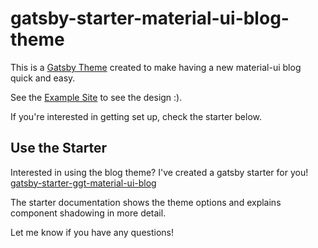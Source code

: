 # gatsby-starter-material-ui-blog-theme

This is a [Gatsby Theme](https://www.gatsbyjs.org/blog/2018-11-11-introducing-gatsby-themes/) created to make having a new material-ui blog quick and easy.

See the [Example Site](https://gatsby-theme-ggt-material-ui-blog.netlify.com/) to see the design :).

If you're interested in getting set up, check the starter below.

## Use the Starter

Interested in using the blog theme? I've created a gatsby starter for you! [gatsby-starter-ggt-material-ui-blog](https://www.npmjs.com/package/@greatgatsbyjs/gatsby-starter-ggt-material-ui-blog)


The starter documentation shows the theme options and explains component shadowing in more detail.

Let me know if you have any questions!